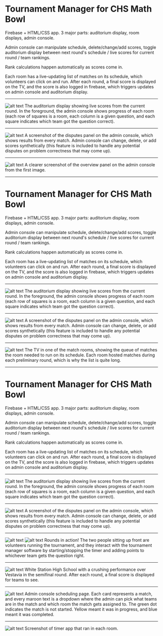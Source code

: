 # Tournament Manager for CHS Math Bowl
Firebase + HTML/CSS app. 3 major parts: auditorium display, room displays, admin console.

Admin console can manipulate schedule, delete/change/add scores, toggle auditorium display between next round's schedule / live scores for current round / team rankings.

Rank calculations happen automatically as scores come in.

Each room has a live-updating list of matches on its schedule, which volunteers can click on and run. After each round, a final score is displayed on the TV, and the score is also logged in firebase, which triggers updates on admin console and auditorium display.

---

![alt text](images/admin.jpg)
The auditorium display showing live scores from the current round. In the foreground, the admin console shows progress of each room (each row of squares is a room, each column is a given question, and each square indicates which team got the question correct).

---

![alt text](images/dispute.jpg)
A screenshot of the disputes panel on the admin console, which shows results from every match. Admin console can change, delete, or add scores synthetically (this feature is included to handle any potential disputes on problem correctness that may come up).

---

![alt text](images/overview.jpg)
A clearer screenshot of the overview panel on the admin console from the first image.

---

# Tournament Manager for CHS Math Bowl
Firebase + HTML/CSS app. 3 major parts: auditorium display, room displays, admin console.

Admin console can manipulate schedule, delete/change/add scores, toggle auditorium display between next round's schedule / live scores for current round / team rankings.

Rank calculations happen automatically as scores come in.

Each room has a live-updating list of matches on its schedule, which volunteers can click on and run. After each round, a final score is displayed on the TV, and the score is also logged in firebase, which triggers updates on admin console and auditorium display.

---

![alt text](images/admin.jpg)
The auditorium display showing live scores from the current round. In the foreground, the admin console shows progress of each room (each row of squares is a room, each column is a given question, and each square indicates which team got the question correct).

---

![alt text](images/dispute.jpg)
A screenshot of the disputes panel on the admin console, which shows results from every match. Admin console can change, delete, or add scores synthetically (this feature is included to handle any potential disputes on problem correctness that may come up).

---

![alt text](images/queue.jpg)
The TV in one of the match rooms, showing the queue of matches the room needed to run on its schedule. Each room hosted matches during each preliminary round, which is why the list is quite long.

---

# Tournament Manager for CHS Math Bowl
Firebase + HTML/CSS app. 3 major parts: auditorium display, room displays, admin console.

Admin console can manipulate schedule, delete/change/add scores, toggle auditorium display between next round's schedule / live scores for current round / team rankings.

Rank calculations happen automatically as scores come in.

Each room has a live-updating list of matches on its schedule, which volunteers can click on and run. After each round, a final score is displayed on the TV, and the score is also logged in firebase, which triggers updates on admin console and auditorium display.

---

![alt text](images/admin.jpg)
The auditorium display showing live scores from the current round. In the foreground, the admin console shows progress of each room (each row of squares is a room, each column is a given question, and each square indicates which team got the question correct).

---

![alt text](images/dispute.jpg)
A screenshot of the disputes panel on the admin console, which shows results from every match. Admin console can change, delete, or add scores synthetically (this feature is included to handle any potential disputes on problem correctness that may come up).

---

![alt text](images/room1.jpg)
![alt text](images/room2.jpg)
Rounds in action! The two people sitting up front are volunteers running the tournament, and they interact with the tournament manager software by starting/stopping the timer and adding points to whichever team gets the question right.

---

![alt text](images/semi.jpg)
White Station High School with a crushing performance over Vestavia in the semifinal round. After each round, a final score is displayed for teams to see.

---

![alt text](images/setup.jpg)
Admin console scheduling page. Each card represents a match, and every maroon text is a dropdown where the admin can pick what teams are in the match and which room the match gets assigned to. The green dot indicates the match is not started. Yellow meant it was in progress, and blue meant it was completed.

---

![alt text](images/timer.jpg)
Screenshot of timer app that ran in each room.
